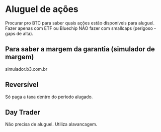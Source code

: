 # Aluguel de ações
Procurar pro BTC para saber quais ações estão disponíveis para aluguel.
Fazer apenas com ETF ou Bluechip
NÃO fazer com smallcaps (perigoso - gaps de alta).

## Para saber a margem da garantia (simulador de margem)
simulador.b3.com.br

## Reversível
Só paga a taxa dentro do período alugado.

## Day Trader
Não precisa de aluguel.
Utiliza alavancagem.
